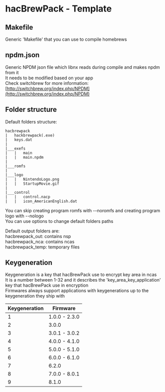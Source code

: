 # hacBrewPack - Template

## Makefile

Generic 'Makefile' that you can use to compile homebrews  

## npdm.json

Generic NPDM json file which libnx reads during compile and makes npdm from it  
It needs to be modified based on your app  
Check switchbrew for more information: [http://switchbrew.org/index.php/NPDM](http://switchbrew.org/index.php/NPDM)

## Folder structure

Default folders structure:
```
hacbrewpack
|   hackbrewpack(.exe)
|   keys.dat
|
|___exefs
|   |   main
|   |   main.npdm
|
|___romfs
|
|___logo
|   |   NintendoLogo.png
|   |   StartupMovie.gif
|
|___control
|   |   control.nacp
|   |   icon_AmericanEnglish.dat
```

You can skip creating program romfs with --noromfs and creating program logo with --nologo  
You can use options to change default folders paths  
  
Default output folders are:  
hacbrewpack_out: contains nsp  
hacbrewpack_nca: contains ncas  
hacbrewpack_temp: temporary files  

## Keygeneration

Keygeneration is a key that hacBrewPack use to encrypt key area in ncas  
It is a number between 1-32 and it describes the 'key_area_key_application' key that hacBrewPack use in encryption  
Firmwares always support applications with keygenerations up to the keygeneration they ship with  

Keygeneration | Firmware
--------------| --------
1 | 1.0.0 - 2.3.0
2 | 3.0.0
3 | 3.0.1 - 3.0.2
4 | 4.0.0 - 4.1.0
5 | 5.0.0 - 5.1.0
6 | 6.0.0 - 6.1.0
7 | 6.2.0
8 | 7.0.0 - 8.0.1
9 | 8.1.0
